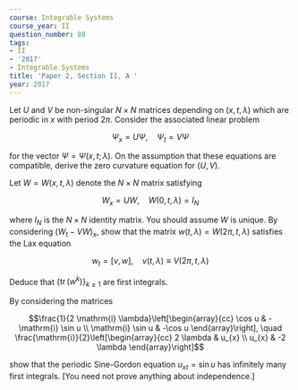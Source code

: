 ```yaml
---
course: Integrable Systems
course_year: II
question_number: 80
tags:
- II
- '2017'
- Integrable Systems
title: 'Paper 2, Section II, A '
year: 2017
---
```




Let $U$ and $V$ be non-singular $N \times N$ matrices depending on $(x, t, \lambda)$ which are periodic in $x$ with period $2 \pi$. Consider the associated linear problem

$$\Psi_{x}=U \Psi, \quad \Psi_{t}=V \Psi$$

for the vector $\Psi=\Psi(x, t ; \lambda)$. On the assumption that these equations are compatible, derive the zero curvature equation for $(U, V)$.

Let $W=W(x, t, \lambda)$ denote the $N \times N$ matrix satisfying

$$W_{x}=U W, \quad W(0, t, \lambda)=I_{N}$$

where $I_{N}$ is the $N \times N$ identity matrix. You should assume $W$ is unique. By considering $\left(W_{t}-V W\right)_{x}$, show that the matrix $w(t, \lambda)=W(2 \pi, t, \lambda)$ satisfies the Lax equation

$$w_{t}=[v, w], \quad v(t, \lambda) \equiv V(2 \pi, t, \lambda)$$

Deduce that $\left\{\operatorname{tr}\left(w^{k}\right)\right\}_{k \geqslant 1}$ are first integrals.

By considering the matrices

$$\frac{1}{2 \mathrm{i} \lambda}\left[\begin{array}{cc}
\cos u & -\mathrm{i} \sin u \\
\mathrm{i} \sin u & -\cos u
\end{array}\right], \quad \frac{\mathrm{i}}{2}\left[\begin{array}{cc}
2 \lambda & u_{x} \\
u_{x} & -2 \lambda
\end{array}\right]$$

show that the periodic Sine-Gordon equation $u_{x t}=\sin u$ has infinitely many first integrals. [You need not prove anything about independence.]